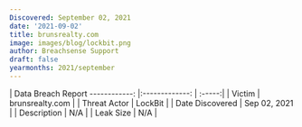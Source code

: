 ```yaml
---
Discovered: September 02, 2021
date: '2021-09-02'
title: brunsrealty.com
image: images/blog/lockbit.png
author: Breachsense Support
draft: false
yearmonths: 2021/september
---
```



| Data Breach Report
------------:   |:-------------:    | :-----:|
| Victim    | brunsrealty.com      | 
| Threat Actor    | LockBit      | 
| Date Discovered    | Sep 02, 2021      | 
| Description    | N/A      | 
| Leak Size    | N/A      | 

